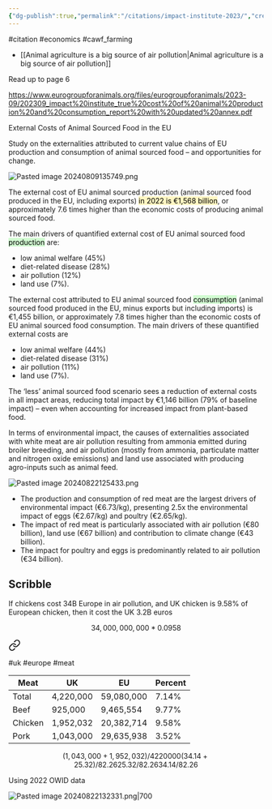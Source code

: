 ```yaml
---
{"dg-publish":true,"permalink":"/citations/impact-institute-2023/","created":"2024-08-09T13:56:26.977+01:00","updated":"2025-10-10T23:57:11.988+01:00"}
---
```


#citation #economics  #cawf_farming 

- [[Animal agriculture is a big source of air pollution\|Animal agriculture is a big source of air pollution]]

Read up to page 6

https://www.eurogroupforanimals.org/files/eurogroupforanimals/2023-09/202309_impact%20institute_true%20cost%20of%20animal%20production%20and%20consumption_report%20with%20updated%20annex.pdf

External Costs of Animal Sourced Food in the EU 

Study on the externalities attributed to current value chains of EU production and consumption of animal sourced food – and opportunities for change.

![Pasted image 20240809135749.png](/img/user/Pasted%20image%2020240809135749.png)

The external cost of EU animal sourced production (animal sourced food produced in the EU, including exports) <mark style="background: #FFF3A3A6;">in 2022 is €1,568 billion</mark>, or approximately 7.6 times higher than the economic costs of producing animal sourced food. 

The main drivers of quantified external cost of EU animal sourced food <mark style="background: #BBFABBA6;">production</mark> are: 
- low animal welfare (45%)
- diet-related disease (28%)
- air pollution (12%)
- land use (7%).

The external cost attributed to EU animal sourced food <mark style="background: #BBFABBA6;">consumption</mark> (animal sourced food produced in the EU, minus exports but including imports) is €1,455 billion, or approximately 7.8 times higher than the economic costs of EU animal sourced food consumption. The main drivers of these quantified external costs are 
- low animal welfare (44%)
- diet-related disease (31%)
- air pollution (11%)
- land use (7%).

The ‘less’ animal sourced food scenario sees a reduction of external costs in all impact areas, reducing total impact by €1,146 billion (79% of baseline impact) – even when accounting for increased impact from plant-based food.

In terms of environmental impact, the causes of externalities associated with white meat are air pollution resulting from ammonia emitted during broiler breeding, and air pollution (mostly from ammonia, particulate matter and nitrogen oxide emissions) and land use associated with producing agro-inputs such as animal feed.

![Pasted image 20240822125433.png](/img/user/Pasted%20image%2020240822125433.png)

- The production and consumption of red meat are the largest drivers of environmental impact (€6.73/kg), presenting 2.5x the environmental impact of eggs (€2.67/kg) and poultry (€2.65/kg). 
- The impact of red meat is particularly associated with air pollution (€80 billion), land use (€67 billion) and contribution to climate change (€43 billion). 
- The impact for poultry and eggs is predominantly related to air pollution (€34 billion).

## Scribble

If chickens cost 34B Europe in air pollution, and UK chicken is 9.58% of European chicken, then it cost the UK 3.2B euros

```math
34,000,000,000*0.0958
```


<div class="transclusion internal-embed is-loaded"><a class="markdown-embed-link" href="/how-does-uk-meat-consumption-and-production-differ-from-europe/" aria-label="Open link"><svg xmlns="http://www.w3.org/2000/svg" width="24" height="24" viewBox="0 0 24 24" fill="none" stroke="currentColor" stroke-width="2" stroke-linecap="round" stroke-linejoin="round" class="svg-icon lucide-link"><path d="M10 13a5 5 0 0 0 7.54.54l3-3a5 5 0 0 0-7.07-7.07l-1.72 1.71"></path><path d="M14 11a5 5 0 0 0-7.54-.54l-3 3a5 5 0 0 0 7.07 7.07l1.71-1.71"></path></svg></a><div class="markdown-embed">




#uk #europe #meat 


| Meat    | UK        | EU         | Percent |
| ------- | --------- | ---------- | ------- |
| Total   | 4,220,000 | 59,080,000 | 7.14%   |
| Beef    | 925,000   | 9,465,554  | 9.77%   |
| Chicken | 1,952,032 | 20,382,714 | 9.58%   |
| Pork    | 1,043,000 | 29,635,938 | 3.52%   |

```math
(1,043,000+1,952,032)/4220000
(34.14+25.32)/82.26
25.32/82.26
34.14/82.26
```
Using 2022 OWID data

![Pasted image 20240822132331.png|700](/img/user/Pasted%20image%2020240822132331.png)

</div></div>
 

